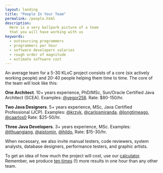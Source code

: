 ```yaml
---
layout: landing
title: "People In Your Team"
permalink: /people.html
description:
  Here is a very ballpark picture of a team
  that you will have working with us
keywords:
  - outsourcing programmers
  - programmers per hour
  - software developers salaries
  - rough order of magnitude
  - estimate software cost
---
```


An average team for a 5-30 KLoC project consists
of a core (six actively working people) and 20-40 people
helping them time to time. The core of the team
will look like this:

**One Architect**.
10+ years experience, PhD/MSc, Sun/Oracle Certified Java Architect (SCEA).
Examples: [@yegor256](https://github.com/yegor256).
Rate: $80-150/hr.

**Two Java Designers**.
5+ years experience, MSc, Java Certified Professional (JCP).
Examples:
[@krzyk](https://github.com/krzyk),
[@carlosmiranda](https://github.com/carlosmiranda),
[@longtimeago](https://github.com/longtimeago),
[@caarlos0](https://github.com/caarlos0)
Rate: $25-50/hr.

**Three Java Developers**.
3+ years experience, MSc.
Examples:
[@lthuangiang](https://github.com/lthuangiang),
[@aistomin](https://github.com/aistomin),
[@hildo](https://github.com/hildo),
Rate: $15-30/hr.

When necessary, we also invite manual testers, code
reviewers, system analysts, database designers, performance
testers, and graphic artists.

To get an idea of how much the project will cost, use
our [calculator](/calculator.html). Remember, we produce
[ten times](http://www.yegor256.com/2014/04/11/cost-of-loc.html) (!)
more results in one hour than any other team.
